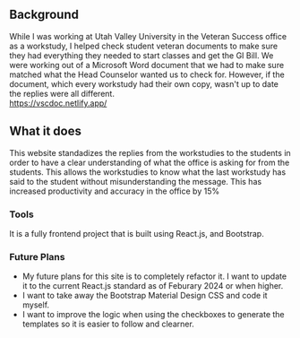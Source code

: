 ## Background
While I was working at Utah Valley University in the Veteran Success office as a workstudy, I helped check student veteran documents to make sure they had everything they needed to start classes and get the GI Bill. We were working out of a Microsoft Word document that we had to make sure matched what the Head Counselor wanted us to check for. However, if the document, which every workstudy had their own copy, wasn't up to date the replies were all different.</br>
https://vscdoc.netlify.app/

## What it does
This website standadizes the replies from the workstudies to the students in order to have a clear understanding of what the office is asking for from the students. This allows the workstudies to know what the last workstudy has said to the student without misunderstanding the message. This has increased productivity and accuracy in the office by 15%

### Tools
It is a fully frontend project that is built using React.js, and Bootstrap. 

### Future Plans
- My future plans for this site is to completely refactor it. I want to update it to the current React.js standard as of Feburary 2024 or when higher. </br>
- I want to take away the Bootstrap Material Design CSS and code it myself. </br>
- I want to improve the logic when using the checkboxes to generate the templates so it is easier to follow and clearner. </br>
